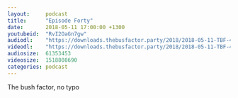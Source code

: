 ```yaml
---
layout:     podcast
title:      "Episode Forty"
date:       2018-05-11 17:00:00 +1300
youtubeid:  "RvI2OaGn7gw"
audiodl:    "https://downloads.thebusfactor.party/2018/2018-05-11-TBF-40.mp3"
videodl:    "https://downloads.thebusfactor.party/2018/2018-05-11-TBF-40.mp4"
audiosize:  61353453
videosize:  1518808690
categories: podcast
---
```

The bush factor, no typo
